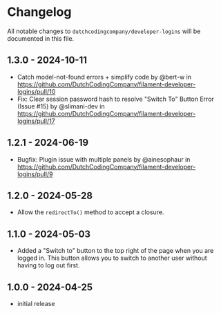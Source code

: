 # Changelog

All notable changes to `dutchcodingcompany/developer-logins` will be documented in this file.

## 1.3.0 - 2024-10-11

- Catch model-not-found errors + simplify code by @bert-w in https://github.com/DutchCodingCompany/filament-developer-logins/pull/10
- Fix: Clear session password hash to resolve "Switch To" Button Error (Issue #15) by @slimani-dev in https://github.com/DutchCodingCompany/filament-developer-logins/pull/17

## 1.2.1 - 2024-06-19

- Bugfix: Plugin issue with multiple panels by @ainesophaur in https://github.com/DutchCodingCompany/filament-developer-logins/pull/9

## 1.2.0 - 2024-05-28

- Allow the `redirectTo()` method to accept a closure.

## 1.1.0 - 2024-05-03

- Added a "Switch to" button to the top right of the page when you are logged in. This button allows you to switch to another user without having to log out first.

## 1.0.0 - 2024-04-25

- initial release
